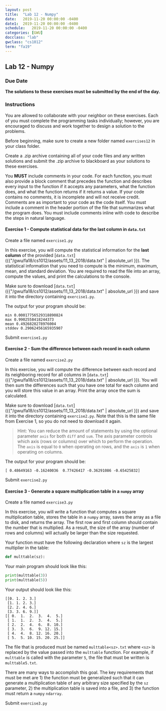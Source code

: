 ```yaml
---
layout: post
title:  "Lab 12 - Numpy"
date:   2019-11-20 00:00:00 -0400
date1:  2019-11-20 00:00:00 -0400
schedule:   2019-11-20 00:00:00 -0400
categories: [GWU]
docclass: "lab"
gwclass: "cs1012"
term: "fa19"
---
```

<head>
  <link href="/css/syntax.css" rel="stylesheet">
</head>

## Lab 12 - Numpy

### Due Date
**The solutions to these exercises must be submitted by the end of the day.**

### Instructions

You are allowed to collaborate with your neighbor on these exercises.  Each of you must complete the programming tasks individually; however, you are encouraged to discuss and work together to design a solution to the problems.

Before beginning, make sure to create a new folder named ```exercises12``` in your class folder.

Create a .zip archive containing all of your code files and any written solutions and submit the .zip archive to blackboard as your solutions to these exercises.

You **MUST** include comments in your code.  For each function, you must also provide a block comment that precedes the function and describes every input to the function if it accepts any parameters, what the function does, and what the function returns if it returns a value.  If your code contains no comments, it is incomplete and will not receive credit.  Comments are as important to your code as the code itself.  You must include a comment in the header portion of the file that summarizes what the program does.  You must include comments inline with code to describe the steps in natural language.

#### Exercise 1 - Compute statistical data for the last column in ```data.txt```

Create a file named ```exercise1.py```

In this exercise, you will compute the statistical information for the **last column** of the provided [```data.txt```]({{"/gwu/fa18/cs1012/assets/11_13_2018/data.txt" | absolute_url }}).  The statistical information that you need to compute is the minimum, maximum, mean, and standard deviation.  You are required to read the file into an array, compute the values, and print the calculations to the console.

Make sure to download [```data.txt```]({{"/gwu/fa18/cs1012/assets/11_13_2018/data.txt" | absolute_url }}) and save it into the directory containing ```exercise1.py```.

The output for your program should be:
```
min 0.00017756529318890824
max 0.9902558418244373
mean 0.4926828278976004
stddev 0.29062456165935907
```

Submit ```exercise1.py```

#### Exercise 2 - Sum the difference between each record in each column
Create a file named ```exercise2.py```

In this exercise, you will compute the difference between each record and its neighboring record for all columns in [```data.txt```]({{"/gwu/fa18/cs1012/assets/11_13_2018/data.txt" | absolute_url }}).  You will then sum the differences such that you have one total for each column and you will store this value in an array.  Print the array once the sum is calculated.

Make sure to download [```data.txt```]({{"/gwu/fa18/cs1012/assets/11_13_2018/data.txt" | absolute_url }}) and save it into the directory containing ```exercise2.py```.  Note that this is the same file from Exercise 1, so you do not need to download it again.

> Hint: You can reduce the amount of statements by using the optional parameter ```axis``` for both ```diff``` and ```sum```.  The axis parameter controls which axis (rows or columns) over which to perform the operation.  The ```axis``` is equal to ```0``` when operating on rows, and the ```axis``` is ```1``` when operating on columns.

The output for your program should be:
```
[ 0.48649163 -0.16240036  0.77426417 -0.36291086 -0.65425832]
```

Submit ```exercise2.py```

#### Exercise 3 - Generate a square multiplication table in a ```numpy``` array
Create a file named ```exercise3.py```

In this exercise, you will write a function that computes a square multiplication table, stores the table in a ```numpy``` array, saves the array as a file to disk, and returns the array.  The first row and first column should contain the number that is multiplied.  As a result, the size of the array (number of rows and columns) will actually be larger than the size requested.

Your function must have the following declaration where ```sz``` is the largest multiplier in the table:
```python
def multtable(sz):
```
Your main program should look like this:
```Python
print(multtable(3))
print(multtable(5))
```
Your output should look like this:
```
[[0. 1. 2. 3.]
 [1. 1. 2. 3.]
 [2. 2. 4. 6.]
 [3. 3. 6. 9.]]
[[ 0.  1.  2.  3.  4.  5.]
 [ 1.  1.  2.  3.  4.  5.]
 [ 2.  2.  4.  6.  8. 10.]
 [ 3.  3.  6.  9. 12. 15.]
 [ 4.  4.  8. 12. 16. 20.]
 [ 5.  5. 10. 15. 20. 25.]]
 ```

The file that is produced must be named ```multtable<sz>.txt``` where ```<sz>``` is replaced by the value passed into the ```multtable``` function.  For example, if ```multtable``` is called with the parameter ```5```, the file that must be written is ```multtable5.txt```.

There are many ways to accomplish this goal.  The key requirements that must be met are 1) the function must be generalized such that it can generate a multiplication table of any arbitrary size specified by the ```sz``` parameter, 2) the multiplication table is saved into a file, and 3) the function must return a ```numpy``` ```ndarray```.

Submit ```exercise3.py```
